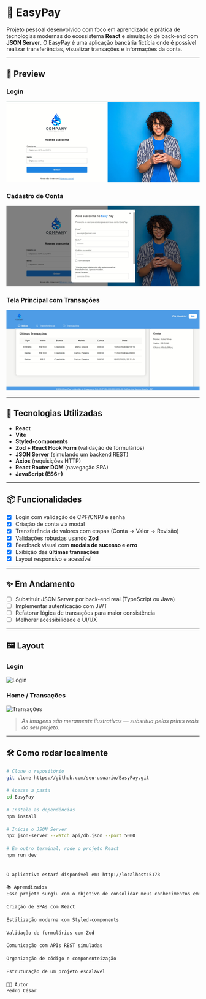 # 💸 EasyPay

Projeto pessoal desenvolvido com foco em aprendizado e prática de tecnologias modernas do ecossistema **React** e simulação de back-end com **JSON Server**. O EasyPay é uma aplicação bancária fictícia onde é possível realizar transferências, visualizar transações e informações da conta.

---

## 📸 Preview

### Login
![Login](./src/assets/previews/login.JPG)

### Cadastro de Conta
![Cadastro](./src/assets/previews/cadastro.JPG)

### Tela Principal com Transações
![Dashboard](./src/assets/previews/dashboard.JPG)


---

## 🚀 Tecnologias Utilizadas

- **React**
- **Vite**
- **Styled-components**
- **Zod + React Hook Form** (validação de formulários)
- **JSON Server** (simulando um backend REST)
- **Axios** (requisições HTTP)
- **React Router DOM** (navegação SPA)
- **JavaScript (ES6+)**

---

## 📦 Funcionalidades

- [x] Login com validação de CPF/CNPJ e senha
- [x] Criação de conta via modal
- [x] Transferência de valores com etapas (Conta → Valor → Revisão)
- [x] Validações robustas usando **Zod**
- [x] Feedback visual com **modais de sucesso e erro**
- [x] Exibição das **últimas transações**
- [x] Layout responsivo e acessível

---

## ✨ Em Andamento

- [ ] Substituir JSON Server por back-end real (TypeScript ou Java)
- [ ] Implementar autenticação com JWT
- [ ] Refatorar lógica de transações para maior consistência
- [ ] Melhorar acessibilidade e UI/UX

---

## 🖼️ Layout

### Login
![Login](./src/assets/login-preview.png)

### Home / Transações
![Transações](./src/assets/transacoes-preview.png)

> *As imagens são meramente ilustrativas — substitua pelos prints reais do seu projeto.*

---

## 🛠️ Como rodar localmente

```bash
# Clone o repositório
git clone https://github.com/seu-usuario/EasyPay.git

# Acesse a pasta
cd EasyPay

# Instale as dependências
npm install

# Inicie o JSON Server
npx json-server --watch api/db.json --port 5000

# Em outro terminal, rode o projeto React
npm run dev


O aplicativo estará disponível em: http://localhost:5173

📚 Aprendizados
Esse projeto surgiu com o objetivo de consolidar meus conhecimentos em:

Criação de SPAs com React

Estilização moderna com Styled-components

Validação de formulários com Zod

Comunicação com APIs REST simuladas

Organização de código e componenteização

Estruturação de um projeto escalável

🧑‍💻 Autor
Pedro César